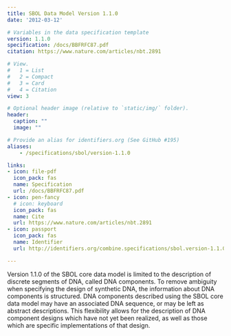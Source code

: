 ```yaml
---
title: SBOL Data Model Version 1.1.0
date: '2012-03-12'

# Variables in the data specification template
version: 1.1.0
specification: /docs/BBFRFC87.pdf
citation: https://www.nature.com/articles/nbt.2891

# View.
#   1 = List
#   2 = Compact
#   3 = Card
#   4 = Citation
view: 3

# Optional header image (relative to `static/img/` folder).
header:
  caption: ""
  image: ""

# Provide an alias for identifiers.org (See GitHub #195)
aliases:
    - /specifications/sbol/version-1.1.0

links:
- icon: file-pdf
  icon_pack: fas
  name: Specification
  url: /docs/BBFRFC87.pdf
- icon: pen-fancy
  # icon: keyboard
  icon_pack: fas
  name: Cite
  url: https://www.nature.com/articles/nbt.2891
- icon: passport
  icon_pack: fas
  name: Identifier
  url: http://identifiers.org/combine.specifications/sbol.version-1.1.0

---
```


Version 1.1.0 of the SBOL core data model is limited to the
description of discrete segments of DNA, called DNA components. To
remove ambiguity when specifying the design of synthetic DNA, the
information about DNA components is structured. DNA components
described using the SBOL core data model may have an associated DNA
sequence, or may be left as abstract descriptions. This flexibility
allows for the description of DNA component designs which have not yet
been realized, as well as those which are specific implementations of
that design.
